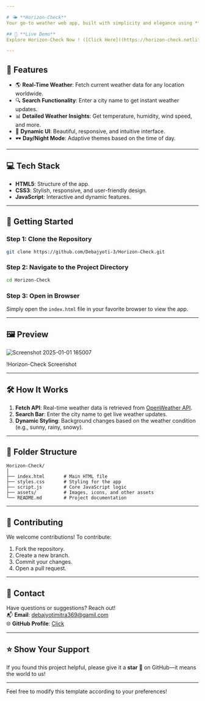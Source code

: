 ```yaml
---

# 🌤️ **Horizon-Check**  
Your go-to weather web app, built with simplicity and elegance using **HTML**, **CSS**, and **JavaScript**.

## 🔗 **Live Demo**  
Explore Horizon-Check Now ! ([Click Here]((https://horizon-check.netlify.app/))

---
```


## 📌 **Features**  
- 🌎 **Real-Time Weather**: Fetch current weather data for any location worldwide.  
- 🔍 **Search Functionality**: Enter a city name to get instant weather updates.  
- 📊 **Detailed Weather Insights**: Get temperature, humidity, wind speed, and more.  
- 🌈 **Dynamic UI**: Beautiful, responsive, and intuitive interface.  
- 🕶️ **Day/Night Mode**: Adaptive themes based on the time of day.

---

## 💻 **Tech Stack**  
- **HTML5**: Structure of the app.  
- **CSS3**: Stylish, responsive, and user-friendly design.  
- **JavaScript**: Interactive and dynamic features.

---

## 🚀 **Getting Started**  

### **Step 1: Clone the Repository**  
```bash
git clone https://github.com/Debajyoti-3/Horizon-Check.git
```

### **Step 2: Navigate to the Project Directory**  
```bash
cd Horizon-Check
```

### **Step 3: Open in Browser**  
Simply open the `index.html` file in your favorite browser to view the app.

---

## 🖼️ **Preview**  
![Screenshot 2025-01-01 165007](https://github.com/user-attachments/assets/765a24f1-1ad7-4c50-ac57-e90dcbdedbe1)

!Horizon-Check Screenshot

---

## 🛠️ **How It Works**  

1. **Fetch API**: Real-time weather data is retrieved from [OpenWeather API](https://openweathermap.org/api).  
2. **Search Bar**: Enter the city name to get live weather updates.  
3. **Dynamic Styling**: Background changes based on the weather condition (e.g., sunny, rainy, snowy).  

---

## 📜 **Folder Structure**  
```plaintext
Horizon-Check/
│
├── index.html       # Main HTML file
├── styles.css       # Styling for the app
├── script.js        # Core JavaScript logic
├── assets/          # Images, icons, and other assets
└── README.md        # Project documentation
```

---

## 🤝 **Contributing**  

We welcome contributions! To contribute:  
1. Fork the repository.  
2. Create a new branch.  
3. Commit your changes.  
4. Open a pull request.  

---

## 📧 **Contact**  

Have questions or suggestions? Reach out!  
📬 **Email**: [debajyotimitra369@gamil.com](mailto:debajyotimitra369@gmail.com)  
🌐 **GitHub Profile**: [Click](https://github.com/Debajyoti-3)

---

## ⭐ **Show Your Support**  
If you found this project helpful, please give it a **star** 🌟 on GitHub—it means the world to us!  

---

Feel free to modify this template according to your preferences!
